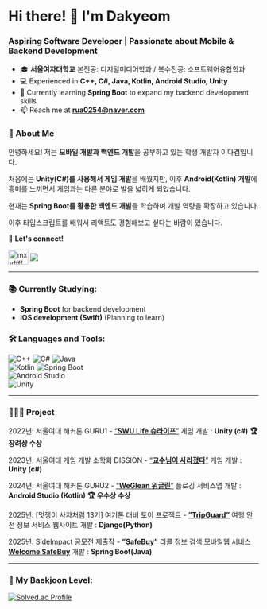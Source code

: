 <h1 align="left">Hi there! 👋 I'm Dakyeom</h1>
<h3 align="left">Aspiring Software Developer | Passionate about Mobile & Backend Development</h3>

- 🎓 **서울여자대학교** 본전공: 디지털미디어학과 / 복수전공: 소프트웨어융합학과
- 💻 Experienced in **C++, C#, Java, Kotlin, Android Studio, Unity**  
- 🚀 Currently learning **Spring Boot** to expand my backend development skills 
- 📫 Reach me at **rua0254@naver.com**  

### 🌟 About Me  
안녕하세요! 저는 **모바일 개발과 백엔드 개발**을 공부하고 있는 학생 개발자 이다겸입니다.

처음에는 **Unity(C#)를 사용해서 게임 개발**을 배웠지만, 이후 **Android(Kotlin) 개발**에 흥미를 느끼면서 게임과는 다른 분야로 발을 넓히게 되었습니다.

현재는 **Spring Boot를 활용한 백엔드 개발**을 학습하며 개발 역량을 확장하고 있습니다.

이후 타입스크립트를 배워서 리액트도 경험해보고 싶다는 바람이 있습니다.

📍 **Let's connect!**  
<p align="left">
<a href="https://instagram.com/mxyffff" target="blank"><img align="center" src="https://raw.githubusercontent.com/rahuldkjain/github-profile-readme-generator/master/src/images/icons/Social/instagram.svg" alt="mxyffff" height="30" width="40" /></a> 
<a href="https://velog.io/@mayffff/posts" target="blank"><img align="center" src="https://img.shields.io/badge/Velog-000?style=social&logo=velog&logoColor=20C997" /> </a> 
</p>

---

### 📚 Currently Studying:
- **Spring Boot** for backend development  
- **iOS development (Swift)** (Planning to learn)

### 🛠️ Languages and Tools:
![C++](https://img.shields.io/badge/C++-00599C?style=for-the-badge&logo=cplusplus&logoColor=white) 
![C#](https://img.shields.io/badge/C%23-239120?style=for-the-badge&logo=csharp&logoColor=white) 
![Java](https://img.shields.io/badge/Java-007396?style=for-the-badge&logo=java&logoColor=white)  
![Kotlin](https://img.shields.io/badge/Kotlin-0095D5?style=for-the-badge&logo=kotlin&logoColor=white) 
![Spring Boot](https://img.shields.io/badge/Spring%20Boot-6DB33F?style=for-the-badge&logo=springboot&logoColor=white)  
![Android Studio](https://img.shields.io/badge/Android%20Studio-3DDC84?style=for-the-badge&logo=androidstudio&logoColor=white)  
![Unity](https://img.shields.io/badge/Unity-000000?style=for-the-badge&logo=unity&logoColor=white)  

---

### 👩🏻‍💻 Project

2022년: 서울여대 해커톤 GURU1 - [“**SWU Life 슈라이프**”](https://github.com/mxyffff/unityProject_10.git) 게임 개발 : **Unity (c#)** **🏆 장려상 수상**

2023년: 서울여대 게임 개발 소학회 DISSION - [“**교수님이 사라졌다**”](https://github.com/Yeon09a/DISSION_SavingTheEarth.git) 게임 개발 : **Unity (c#)**

2024년: 서울여대 해커톤 GURU2 - [“**WeGlean 위글린**”](https://darkened-ozraraptor-48a.notion.site/WeGlean-1a7f782ba8958021a0cec72dc281c7a9?pvs=4) 플로깅 서비스앱 개발 : **Android Studio (Kotlin)** **🏆 우수상 수상** 

2025년: [멋쟁이 사자처럼 13기] 여기톤 대비 토이 프로젝트 - [**”TripGuard”**](https://darkened-ozraraptor-48a.notion.site/TripGuard-214f782ba895802eb13fc36d52281d12) 여행 안전 정보 서비스 웹사이트 개발 : **Django(Python)**

2025년: SideImpact 공모전 제출작 - [**”SafeBuy”**](https://darkened-ozraraptor-48a.notion.site/SafeBuy-281f782ba895802d9f73d38b8bbf11c9?source=copy_link) 리콜 정보 검색 모바일웹 서비스 [**Welcome SafeBuy**](http://dontrecallme.shop) 개발 : **Spring Boot(Java)**

---

### 🎯 My Baekjoon Level:
[![Solved.ac Profile](http://mazassumnida.wtf/api/generate_badge?boj=mxyffff)](https://solved.ac/mxyffff)
